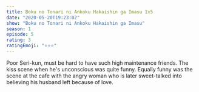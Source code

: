 ```yaml
--- 
title: Boku no Tonari ni Ankoku Hakaishin ga Imasu 1x5 
date: "2020-05-20T19:23:02" 
show: "Boku no Tonari ni Ankoku Hakaishin ga Imasu" 
season: 1 
episode: 5 
rating: 3 
ratingEmoji: "⭐️⭐️⭐️" 
---
```


Poor Seri-kun, must be hard to have such high maintenance friends. The kiss scene when he's unconscious was quite funny. Equally funny was the scene at the cafe with the angry woman who is later sweet-talked into believing his husband left because of love.
